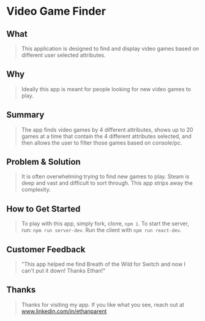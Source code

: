 # Video Game Finder #

## What ##
  > This application is designed to find and display video games based on different user selected attributes.

## Why ##
  > Ideally this app is meant for people looking for new video games to play.

## Summary ##
  > The app finds video games by 4 different attributes, shows up to 20 games at a time that contain the 4 different attributes selected, and then allows the user to filter those games based on console/pc.

## Problem & Solution ##
  > It is often overwhelming trying to find new games to play. Steam is deep and vast and difficult to sort through. This app strips away the complexity.

## How to Get Started ##
  > To play with this app, simply fork, clone, `npm i`.
  > To start the server, run: `npm run server-dev`. Run the client with `npm run react-dev`.

## Customer Feedback ##
  > "This app helped me find Breath of the Wild for Switch and now I can't put it down! Thanks Ethan!"

## Thanks ##
  > Thanks for visiting my app. If you like what you see, reach out at www.linkedin.com/in/ethanparent
